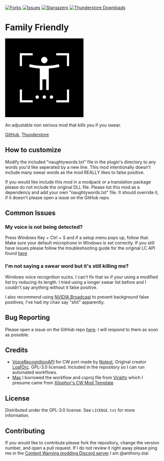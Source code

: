 [![Forks][forks-shield]][forks-url]
[![Issues][issues-shield]][issues-url]
[![Stargazers][stars-shield]][stars-url]
[![Thunderstore Downloads][thunderstore-shield]][thunderstore-url]

# Family Friendly
![Logo](https://github.com/ItzRock/FamilyFriendly/blob/main/thunderstore/icon.png)

An adjustable non serious mod that kills you if you swear.

[GitHub](https://github.com/ItzRock/FamilyFriendly), [Thunderstore](https://thunderstore.io/c/content-warning/p/AnthonyStai/FamilyFriendly/)

## How to customize
Modify the included "naughtywords.txt" file in the plugin's directory to any words you'd like seperated by a new line. This mod intentionally doesn't include many swear words as the mod REALLY likes to false positive.

If you would like include this mod in a modpack or a translation package please do not include the original DLL file. Please list this mod as a  dependency and add your own "naughtywords.txt" file. It should override it, if it doesn't please open a issue on the GitHub repo.

## Common Issues

### My voice is not being detected?

Press Windows Key + Ctrl + S and if a setup menu pops up, follow that. Make sure your default microphone in Windows is set correctly. If you still have issues please follow the troubleshooting guide for the original LC API found [here](https://github.com/LoafOrc/VoiceRecognitionAPI/wiki/Troubleshooting)

### I'm not saying a swear word but it's still killing me?

Windows voice recognition sucks. I can't fix that so if your using a modified list try reducing its length. I tried using a longer swear list before and I couldn't say anything without it false positive.

I also recommend using [NVIDIA Broadcast](https://www.nvidia.com/en-us/geforce/broadcasting/broadcast-app/) to prevent background false positives, I've had my chair say "shit" apparently.

## Bug Reporting

Please open a issue on the GitHub repo [here](https://github.com/ItzRock/FamilyFriendly/issues). I will respond to them as soon as possible.

## Credits
* [VoiceRecognitionAPI](https://github.com/NotestQ/VoiceRecognitionAPI) for CW port made by [Notest](https://github.com/NotestQ), Original creator [LoafOrc](https://github.com/LoafOrc/VoiceRecognitionAPI). GPL-3.0 licensed. Included in the repository so I can run automated workflows.
* [Max](https://github.com/MaxWasUnavailable) I borrowed the workflow and csproj file from [Virality](https://github.com/MaxWasUnavailable/Virality) which I presume came from [Xilophor's CW Mod Template](https://github.com/ContentWarningCommunity/Content-Warning-Mod-Templates)

## License

Distributed under the GPL-3.0 license. See `LICENSE.txt` for more information.

## Contributing

If you would like to contribute please fork the repository, change the version number, and open a pull request. If I do not review it right away please ping me in the [Content Warning modding Discord server](https://discord.gg/yeGDSm4gFq) I am @anthony.stai

[contributors-shield]: https://img.shields.io/github/contributors/ItzRock/FamilyFriendly.svg?style=for-the-badge
[contributors-url]: https://github.com/ItzRock/FamilyFriendly/graphs/contributors
[forks-shield]: https://img.shields.io/github/forks/ItzRock/FamilyFriendly.svg?style=for-the-badge
[forks-url]: https://github.com/ItzRock/FamilyFriendly/network/members
[stars-shield]: https://img.shields.io/github/stars/ItzRock/FamilyFriendly.svg?style=for-the-badge
[stars-url]: https://github.com/ItzRock/FamilyFriendly/stargazers
[issues-shield]: https://img.shields.io/github/issues/ItzRock/FamilyFriendly.svg?style=for-the-badge
[issues-url]: https://github.com/ItzRock/FamilyFriendly/issues
[license-shield]: https://img.shields.io/github/license/ItzRock/FamilyFriendly.svg?style=for-the-badge
[license-url]: https://github.com/ItzRock/FamilyFriendly/blob/master/LICENSE.txt
[thunderstore-shield]: https://img.shields.io/thunderstore/dt/AnthonyStai/FamilyFriendly?style=for-the-badge&logo=thunderstore
[thunderstore-url]: https://thunderstore.io/c/content-warning/p/AnthonyStai/FamilyFriendly/
